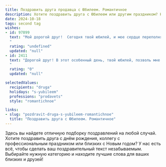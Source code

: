 ```yaml
---
title: Поздравить друга продавца с Юбилеем. Романтичное
description: Хотите поздравить друга с Юбилеем или другим праздником? Наш ИИ создаст незабываемое поздравление, а вы обязательно выделитесь среди других.  
date: 2024-10-18
tags: second tag
wishes:
- id: 97899
  text: "Мой дорогой друг!  Сегодня твой юбилей, и мое сердце переполняется любовью и нежностью, вспоминая все наши чудесные моменты, наполненные смехом и теплом.  Твоя солнечная улыбка, твой светлый взгляд, твоя способность согревать людей – всё это делает тебя настоящим солнцем, что озаряет жизни всех, кто тебя знает.  Ты, как истинный мастер своего дела, продавец с душою, умеешь находить подход к каждому, даря не только товар, но и частичку своего доброго сердца.  Пусть твоя жизнь будет яркой, как рассвет, полна любви, счастья и исполнения всех желаний. С юбилеем, мой любимый друг!
  "
  rating: "undefined"
  updated: "null"
- id: 2411
  text: "Дорогой друг! В этот особенный день, твой юбилей, позволь мне окутать тебя самыми тёплыми и искренними пожеланиями.  Пусть твоя жизнь, подобно драгоценному товару, который ты мастерски преподносишь миру, будет наполнена блеском, красотой и ценностью. Пусть каждый твой день искрится радостью, словно грани отшлифованного бриллианта, а любовь согревает теплом, подобно лучам солнца, играющим на витрине. С юбилеем!
  "
  rating: "0"
  updated: "null"

selectedValues:
  recipients: "druga"
  holidays: "s-yubileem"
  professions: "prodavets"
  style: "romantichnoe"

links:
- slug: "pozdravit-druga-s-yubileem-romantichnoe"
  title: "Поздравить друга с Юбилеем. Романтичное"
---
```


Здесь вы найдете отличную подборку поздравлений на любой случай. 
Хотите поздравить друга с днём рождения, коллегу с профессиональным праздником или близких с Новым годом? У нас есть всё, чтобы сделать ваш поздравительный текст незабываемым. Выбирайте нужную категорию и находите лучшие слова для ваших близких и друзей!
